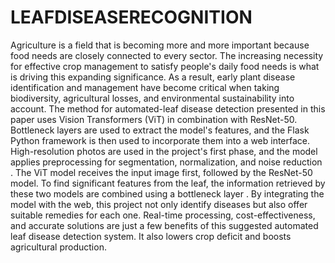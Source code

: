 # LEAFDISEASERECOGNITION 
Agriculture is a field that is becoming more and more important because food needs are closely connected to every sector. The increasing necessity for effective crop management to satisfy people's daily food needs is what is driving this expanding significance. As a result, early plant disease identification and management have become critical when taking biodiversity, agricultural losses, and environmental sustainability into account. The method for automated-leaf disease detection presented in this paper uses Vision Transformers (ViT) in combination with ResNet-50. Bottleneck layers are used to extract the model's features, and the Flask Python framework is then used to incorporate them into a web interface. High-resolution photos are used in the project's first phase, and the model applies preprocessing for segmentation, normalization, and noise reduction . The ViT model receives the input image first, followed by the ResNet-50 model. To find significant features from the leaf, the information retrieved by these two models are combined using a bottleneck layer . By integrating the model with the web, this project not only identify diseases but also offer suitable remedies for each one. Real-time processing, cost-effectiveness, and accurate solutions are just a few benefits of this suggested automated leaf disease detection system. It also lowers crop deficit and boosts agricultural production.

